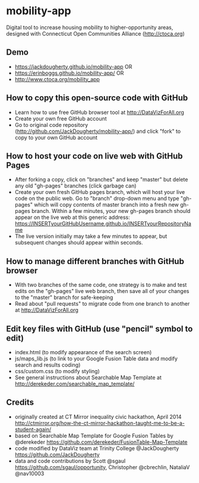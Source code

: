 mobility-app
============
Digital tool to increase housing mobility to higher-opportunity areas, designed with Connecticut Open Communities Alliance (http://ctoca.org)

## Demo
- https://jackdougherty.github.io/mobility-app OR
- https://erinboggs.github.io/mobility-app/ OR
- http://www.ctoca.org/mobility_app


## How to copy this open-source code with GitHub
- Learn how to use free GitHub browser tool at http://DataVizForAll.org
- Create your own free GitHub account
- Go to original code repository (http://github.com/JackDougherty/mobility-app/) and click "fork" to copy to your own GitHub account

## How to host your code on live web with GitHub Pages
- After forking a copy, click on "branches" and keep "master" but delete any old "gh-pages" branches (click garbage can)
- Create your own fresh GitHub pages branch, which will host your live code on the public web. Go to "branch" drop-down menu and type "gh-pages" which will copy contents of master branch into a fresh new gh-pages branch. Within a few minutes, your new gh-pages branch should appear on the live web at this generic address: https://INSERTyourGitHubUsername.github.io/INSERTyourRepositoryName
- The live version initially may take a few minutes to appear, but subsequent changes should appear within seconds.

## How to manage different branches with GitHub browser
- With two branches of the same code, one strategy is to make and test edits on the "gh-pages" live web branch, then save all of your changes to the "master" branch for safe-keeping
- Read about "pull requests" to migrate code from one branch to another at http://DataVizForAll.org

## Edit key files with GitHub (use "pencil" symbol to edit)
- index.html (to modify appearance of the search screen)
- js/maps_lib.js (to link to your Google Fusion Table data and modify search and results coding)
- css/custom.css (to modify styling)
- See general instructions about Searchable Map Template at http://derekeder.com/searchable_map_template/

## Credits
- originally created at CT Mirror inequality civic hackathon, April 2014 http://ctmirror.org/how-the-ct-mirror-hackathon-taught-me-to-be-a-student-again/
- based on Searchable Map Template for Google Fusion Tables by @derekeder https://github.com/derekeder/FusionTable-Map-Template
- code modified by DataViz team at Trinity College @JackDougherty https://github.com/JackDougherty
- data and code contributions by Scott @sgaul https://github.com/sgaul/opportunity, Christopher @cbrechlin, NataliaV @nav10003

